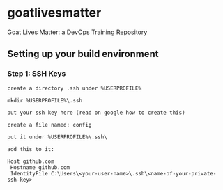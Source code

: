 # goatlivesmatter
Goat Lives Matter: a DevOps Training Repository


## Setting up your build environment

### Step 1: SSH Keys
```
create a directory .ssh under %USERPROFILE%

mkdir %USERPROFILE%\.ssh

put your ssh key here (read on google how to create this)

create a file named: config

put it under %USERPROFILE%\.ssh\ 

add this to it:

Host github.com
 Hostname github.com
 IdentityFile C:\Users\<your-user-name>\.ssh\<name-of-your-private-ssh-key>

```
